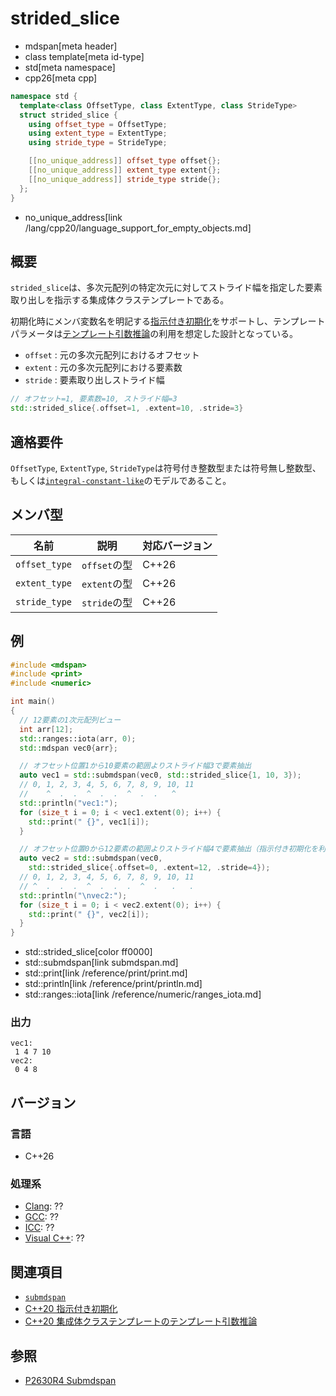 # strided_slice
* mdspan[meta header]
* class template[meta id-type]
* std[meta namespace]
* cpp26[meta cpp]

```cpp
namespace std {
  template<class OffsetType, class ExtentType, class StrideType>
  struct strided_slice {
    using offset_type = OffsetType;
    using extent_type = ExtentType;
    using stride_type = StrideType;

    [[no_unique_address]] offset_type offset{};
    [[no_unique_address]] extent_type extent{};
    [[no_unique_address]] stride_type stride{};
  };
}
```
* no_unique_address[link /lang/cpp20/language_support_for_empty_objects.md]

## 概要
`strided_slice`は、多次元配列の特定次元に対してストライド幅を指定した要素取り出しを指示する集成体クラステンプレートである。

初期化時にメンバ変数名を明記する[指示付き初期化](/lang/cpp20/designated_initialization.md)をサポートし、テンプレートパラメータは[テンプレート引数推論](/lang/cpp20/class_template_argument_deduction_for_aggregates.md)の利用を想定した設計となっている。

- `offset` : 元の多次元配列におけるオフセット
- `extent` : 元の多次元配列における要素数
- `stride` : 要素取り出しストライド幅

```cpp
// オフセット=1, 要素数=10, ストライド幅=3
std::strided_slice{.offset=1, .extent=10, .stride=3}
```


## 適格要件
`OffsetType`, `ExtentType`, `StrideType`は符号付き整数型または符号無し整数型、もしくは[`integral-constant-like`](integral-constant-like.md)のモデルであること。


## メンバ型

| 名前 | 説明 | 対応バージョン |
|------|------|-------|
| `offset_type` | `offset`の型 | C++26 |
| `extent_type` | `extent`の型 | C++26 |
| `stride_type` | `stride`の型 | C++26 |


## 例
```cpp example
#include <mdspan>
#include <print>
#include <numeric>

int main()
{
  // 12要素の1次元配列ビュー
  int arr[12];
  std::ranges::iota(arr, 0);
  std::mdspan vec0{arr};

  // オフセット位置1から10要素の範囲よりストライド幅3で要素抽出
  auto vec1 = std::submdspan(vec0, std::strided_slice{1, 10, 3});
  // 0, 1, 2, 3, 4, 5, 6, 7, 8, 9, 10, 11
  //    ^  .  .  ^  .  .  ^  .  .   ^
  std::println("vec1:");
  for (size_t i = 0; i < vec1.extent(0); i++) {
    std::print(" {}", vec1[i]);
  }

  // オフセット位置0から12要素の範囲よりストライド幅4で要素抽出（指示付き初期化を利用）
  auto vec2 = std::submdspan(vec0,
    std::strided_slice{.offset=0, .extent=12, .stride=4});
  // 0, 1, 2, 3, 4, 5, 6, 7, 8, 9, 10, 11
  // ^  .  .  .  ^  .  .  .  ^  .   .   .
  std::println("\nvec2:");
  for (size_t i = 0; i < vec2.extent(0); i++) {
    std::print(" {}", vec2[i]);
  }
}
```
* std::strided_slice[color ff0000]
* std::submdspan[link submdspan.md]
* std::print[link /reference/print/print.md]
* std::println[link /reference/print/println.md]
* std::ranges::iota[link /reference/numeric/ranges_iota.md]

### 出力
```
vec1:
 1 4 7 10
vec2:
 0 4 8
```


## バージョン
### 言語
- C++26

### 処理系
- [Clang](/implementation.md#clang): ??
- [GCC](/implementation.md#gcc): ??
- [ICC](/implementation.md#icc): ??
- [Visual C++](/implementation.md#visual_cpp): ??


## 関連項目
- [`submdspan`](submdspan.md)
- [C++20 指示付き初期化](/lang/cpp20/designated_initialization.md)
- [C++20 集成体クラステンプレートのテンプレート引数推論](/lang/cpp20/class_template_argument_deduction_for_aggregates.md)


## 参照
- [P2630R4 Submdspan](https://open-std.org/jtc1/sc22/wg21/docs/papers/2023/p2630r4.html)
